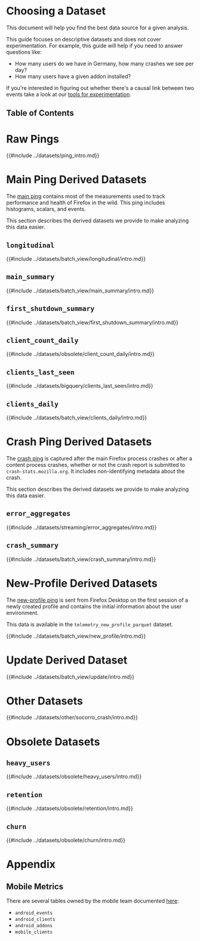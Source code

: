 # Choosing a Dataset

This document will help you find the best data source for a given analysis.

This guide focuses on descriptive datasets and does not cover experimentation.
For example, this guide will help if you need to answer questions like:

- How many users do we have in Germany, how many crashes we see per day?
- How many users have a given addon installed?

If you're interested in figuring out whether there's a causal link between two events
take a look at our [tools for experimentation](../tools/experiments.md).

## Table of Contents

<!-- toc -->

# Raw Pings

{{#include ../datasets/ping_intro.md}}

# Main Ping Derived Datasets

The [main ping](https://firefox-source-docs.mozilla.org/toolkit/components/telemetry/telemetry/data/main-ping.html)
contains most of the measurements used to track performance and health of Firefox in the wild.
This ping includes histograms, scalars, and events.

This section describes the derived datasets we provide to make analyzing this data easier.

## `longitudinal`

{{#include ../datasets/batch_view/longitudinal/intro.md}}

## `main_summary`

{{#include ../datasets/batch_view/main_summary/intro.md}}

## `first_shutdown_summary`

{{#include ../datasets/batch_view/first_shutdown_summary/intro.md}}

## `client_count_daily`

{{#include ../datasets/obsolete/client_count_daily/intro.md}}

## `clients_last_seen`

{{#include ../datasets/bigquery/clients_last_seen/intro.md}}

## `clients_daily`

{{#include ../datasets/batch_view/clients_daily/intro.md}}

# Crash Ping Derived Datasets

The [crash ping](https://firefox-source-docs.mozilla.org/toolkit/components/telemetry/telemetry/data/crash-ping.html)
is captured after the main Firefox process crashes or after a content process crashes,
whether or not the crash report is submitted to `crash-stats.mozilla.org`.
It includes non-identifying metadata about the crash.

This section describes the derived datasets we provide to make analyzing this data easier.

## `error_aggregates`

{{#include ../datasets/streaming/error_aggregates/intro.md}}

## `crash_summary`

{{#include ../datasets/batch_view/crash_summary/intro.md}}

# New-Profile Derived Datasets

The [new-profile ping](https://firefox-source-docs.mozilla.org/toolkit/components/telemetry/telemetry/data/new-profile-ping.html)
is sent from Firefox Desktop on the first session of a newly created profile and contains the initial
information about the user environment.

This data is available in the `telemetry_new_profile_parquet` dataset.

{{#include ../datasets/batch_view/new_profile/intro.md}}

# Update Derived Dataset

{{#include ../datasets/batch_view/update/intro.md}}

# Other Datasets

{{#include ../datasets/other/socorro_crash/intro.md}}

# Obsolete Datasets

## `heavy_users`

{{#include ../datasets/obsolete/heavy_users/intro.md}}

## `retention`

{{#include ../datasets/obsolete/retention/intro.md}}

## `churn`

{{#include ../datasets/obsolete/churn/intro.md}}

# Appendix

## Mobile Metrics

There are several tables owned by the mobile team documented
[here](https://wiki.mozilla.org/Mobile/Metrics/Redash):

* `android_events`
* `android_clients`
* `android_addons`
* `mobile_clients`

